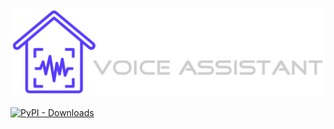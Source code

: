 ![](https://github.com/voice-assistant-org/.github/raw/main/logo%402x.png)

[![PyPI - Downloads](https://img.shields.io/pypi/dm/voiceassistant?style=flat-square)](https://pypistats.org/packages/voiceassistant)
